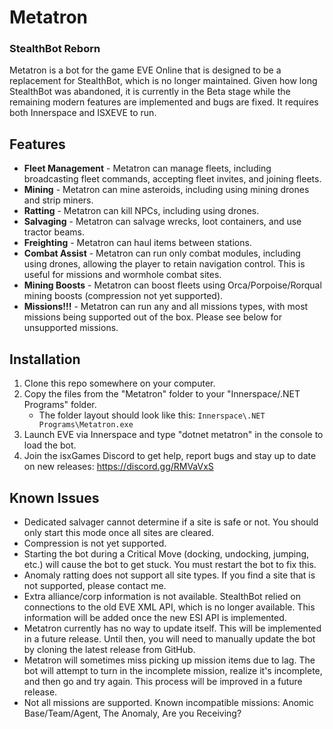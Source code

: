 # Metatron
### StealthBot Reborn

Metatron is a bot for the game EVE Online that is designed to be a replacement for StealthBot, which is no longer maintained. Given how long StealthBot was abandoned, it is currently in the Beta stage while the remaining modern features are implemented and bugs are fixed. It requires both Innerspace and ISXEVE to run.

## Features

* **Fleet Management** - Metatron can manage fleets, including broadcasting fleet commands, accepting fleet invites, and joining fleets.
* **Mining** - Metatron can mine asteroids, including using mining drones and strip miners.
* **Ratting** - Metatron can kill NPCs, including using drones.
* **Salvaging** - Metatron can salvage wrecks, loot containers, and use tractor beams.
* **Freighting** - Metatron can haul items between stations.
* **Combat Assist** - Metatron can run only combat modules, including using drones, allowing the player to retain navigation control. This is useful for missions and wormhole combat sites.
* **Mining Boosts** - Metatron can boost fleets using Orca/Porpoise/Rorqual mining boosts (compression not yet supported).
* **Missions!!!** - Metatron can run any and all missions types, with most missions being supported out of the box. Please see below for unsupported missions.
  
## Installation

1. Clone this repo somewhere on your computer.
2. Copy the files from the "Metatron" folder to your "Innerspace/.NET Programs" folder.
    * The folder layout should look like this: `Innerspace\.NET Programs\Metatron.exe`
3. Launch EVE via Innerspace and type "dotnet metatron" in the console to load the bot.
4. Join the isxGames Discord to get help, report bugs and stay up to date on new releases: https://discord.gg/RMVaVxS

## Known Issues

* Dedicated salvager cannot determine if a site is safe or not. You should only start this mode once all sites are cleared.
* Compression is not yet supported.
* Starting the bot during a Critical Move (docking, undocking, jumping, etc.) will cause the bot to get stuck. You must restart the bot to fix this.
* Anomaly ratting does not support all site types. If you find a site that is not supported, please contact me.
* Extra alliance/corp information is not available. StealthBot relied on connections to the old EVE XML API, which is no longer available. This information will be added once the new ESI API is implemented.
* Metatron currently has no way to update itself. This will be implemented in a future release. Until then, you will need to manually update the bot by cloning the latest release from GitHub.
* Metatron will sometimes miss picking up mission items due to lag. The bot will attempt to turn in the incomplete mission, realize it's incomplete, and then go and try again. This process will be improved in a future release.
* Not all missions are supported. Known incompatible missions: Anomic Base/Team/Agent, The Anomaly, Are you Receiving?

